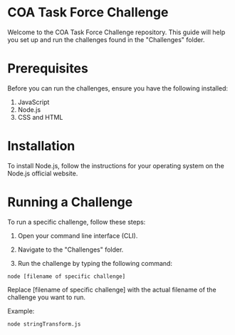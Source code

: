 # COA Task Force Challenge

Welcome to the COA Task Force Challenge repository. This guide will help you set up and run the challenges found in the "Challenges" folder.

# Prerequisites

Before you can run the challenges, ensure you have the following installed:

1. JavaScript
2. Node.js
3. CSS and HTML

# Installation

To install Node.js, follow the instructions for your operating system on the Node.js official website.

# Running a Challenge

To run a specific challenge, follow these steps:

1. Open your command line interface (CLI).

2. Navigate to the "Challenges" folder.

3. Run the challenge by typing the following command:

`node [filename of specific challenge]`

Replace [filename of specific challenge] with the actual filename of the challenge you want to run.

Example:

`node stringTransform.js`
